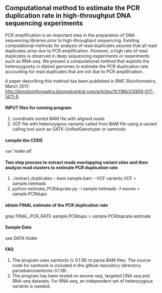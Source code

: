 ## Computational method to estimate the PCR duplication rate in high-throughput DNA sequencing experiments 

PCR amplification is an important step in the preparation of DNA sequencing libraries prior to high-throughput sequencing. Existing computational methods for analysis of read duplicates assume that all read duplicates arise due to PCR amplification. However, a high rate of read duplicates is observed in deep sequencing experiments or experiments such as RNA-seq. We present a computational method that exploits the heterozygosity in diploid genomes to estimate the PCR duplication rate accounting for read duplicates that are not due to PCR amplification. 

A paper describing this method has been published in BMC Bioinformatics, March 2017: http://bmcbioinformatics.biomedcentral.com/articles/10.1186/s12859-017-1471-9 

#### INPUT files for running program 
1. coordinate sorted BAM file with aligned reads 
2. VCF file with heterozygous variants called from BAM file using a variant calling tool such as GATK UnifiedGenotyper or samtools

#### compile the CODE 

run 'make all'

####  Two step process to extract reads overlapping variant sites and then analyze read clusters to estimate PCR duplication rate 

1. ./extract\_duplicates --bam sample.bam --VCF variants.VCF > sample.hetreads 
2. python estimate\_PCRduprate.py -i sample.hetreads -f exome > sample.PCRdups 


#### obtain FINAL estimate of the PCR duplication rate 

grep FINAL\_PCR\_RATE sample.PCRdups > sample.PCRduprate.estimate

#### Sample Data 

see DATA folder


#### FAQ

1. The program uses samtools (v 0.1.18) to parse BAM files. The source code for samtools is included in the github repository (directory parsebam/samtools-0.1.18). 
2. The program has been tested on exome-seq, targeted DNA seq and RNA-seq datasets. For RNA-seq, an independent set of heterozygous variants is needed. 
